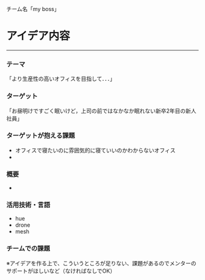 チーム名「my boss」
# アイデア内容
---
### テーマ
「より生産性の高いオフィスを目指して．．．」

### ターゲット
「お昼明けですごく眠いけど，上司の前ではなかなか眠れない新卒2年目の新人社員」

### ターゲットが抱える課題
* オフィスで寝たいのに雰囲気的に寝ていいのかわからないオフィス
* 
### 概要
* 
### 活用技術・言語
* hue
* drone
* mesh


### チームでの課題
※アイデアを作る上で、こういうところが足りない、課題があるのでメンターのサポートがほしいなど（なければなしでOK）

